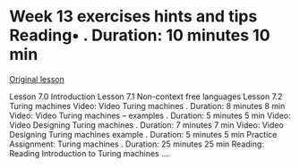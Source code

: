 # Week 13 exercises hints and tips Reading• . Duration: 10 minutes 10 min

[Original lesson](https://www.coursera.org/learn/uol-fundamentals-of-computer-science/supplement/6EYIJ/week-13-exercises-hints-and-tips)

Lesson 7.0 Introduction Lesson 7.1 Non-context free languages Lesson 7.2 Turing machines Video: Video Turing machines . Duration: 8 minutes 8 min Video: Video Turing machines – examples . Duration: 5 minutes 5 min Video: Video Designing Turing machines . Duration: 7 minutes 7 min Video: Video Designing Turing machines example . Duration: 5 minutes 5 min Practice Assignment: Turing machines . Duration: 25 minutes 25 min Reading: Reading Introduction to Turing machines ....

